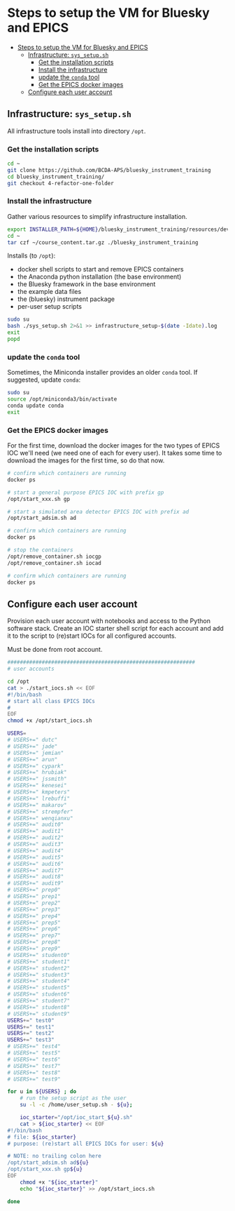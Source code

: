 # Steps to setup the VM for Bluesky and EPICS

- [Steps to setup the VM for Bluesky and EPICS](#steps-to-setup-the-vm-for-bluesky-and-epics)
  - [Infrastructure: `sys_setup.sh`](#infrastructure-sys_setupsh)
    - [Get the installation scripts](#get-the-installation-scripts)
    - [Install the infrastructure](#install-the-infrastructure)
    - [update the `conda` tool](#update-the-conda-tool)
    - [Get the EPICS docker images](#get-the-epics-docker-images)
  - [Configure each user account](#configure-each-user-account)

## Infrastructure: `sys_setup.sh`

All infrastructure tools install into directory `/opt`.

### Get the installation scripts

```sh
cd ~
git clone https://github.com/BCDA-APS/bluesky_instrument_training
cd bluesky_instrument_training/
git checkout 4-refactor-one-folder 
```

### Install the infrastructure

Gather various resources to simplify infrastructure installation.

```sh
export INSTALLER_PATH=${HOME}/bluesky_instrument_training/resources/developer
cd ~
tar czf ~/course_content.tar.gz ./bluesky_instrument_training
```

Installs (to `/opt`):

- docker shell scripts to start and remove EPICS containers
- the Anaconda python installation (the base environment)
- the Bluesky framework in the base environment
- the example data files
- the (bluesky) instrument package
- per-user setup scripts

```sh
sudo su
bash ./sys_setup.sh 2>&1 >> infrastructure_setup-$(date -Idate).log
exit
popd
```

### update the `conda` tool

Sometimes, the Miniconda installer provides an older `conda` tool.  If
suggested, update `conda`:

```sh
sudo su
source /opt/miniconda3/bin/activate
conda update conda
exit
```

### Get the EPICS docker images

For the first time, download the docker images for the two types of
EPICS IOC we'll need (we need one of each for every user).  It takes
some time to download the images for the first time, so do that now.

```sh
# confirm which containers are running
docker ps

# start a general purpose EPICS IOC with prefix gp
/opt/start_xxx.sh gp

# start a simulated area detector EPICS IOC with prefix ad
/opt/start_adsim.sh ad

# confirm which containers are running
docker ps

# stop the containers
/opt/remove_container.sh iocgp
/opt/remove_container.sh iocad

# confirm which containers are running
docker ps
```

## Configure each user account

Provision each user account with notebooks and access to the Python software
stack.  Create an IOC starter shell script for each account and add it to the
script to (re)start IOCs for all configured accounts.

Must be done from root account.

```sh
############################################################
# user accounts

cd /opt
cat > ./start_iocs.sh << EOF
#!/bin/bash
# start all class EPICS IOCs
#
EOF
chmod +x /opt/start_iocs.sh

USERS=
# USERS+=" dutc"
# USERS+=" jade"
# USERS+=" jemian"
# USERS+=" arun"
# USERS+=" cypark"
# USERS+=" hrubiak"
# USERS+=" jssmith"
# USERS+=" kenesei"
# USERS+=" kmpeters"
# USERS+=" lrebuffi"
# USERS+=" makarov"
# USERS+=" strempfer"
# USERS+=" wenqianxu"
# USERS+=" audit0"
# USERS+=" audit1"
# USERS+=" audit2"
# USERS+=" audit3"
# USERS+=" audit4"
# USERS+=" audit5"
# USERS+=" audit6"
# USERS+=" audit7"
# USERS+=" audit8"
# USERS+=" audit9"
# USERS+=" prep0"
# USERS+=" prep1"
# USERS+=" prep2"
# USERS+=" prep3"
# USERS+=" prep4"
# USERS+=" prep5"
# USERS+=" prep6"
# USERS+=" prep7"
# USERS+=" prep8"
# USERS+=" prep9"
# USERS+=" student0"
# USERS+=" student1"
# USERS+=" student2"
# USERS+=" student3"
# USERS+=" student4"
# USERS+=" student5"
# USERS+=" student6"
# USERS+=" student7"
# USERS+=" student8"
# USERS+=" student9"
USERS+=" test0"
USERS+=" test1"
USERS+=" test2"
USERS+=" test3"
# USERS+=" test4"
# USERS+=" test5"
# USERS+=" test6"
# USERS+=" test7"
# USERS+=" test8"
# USERS+=" test9"

for u in ${USERS} ; do
    # run the setup script as the user
    su -l -c /home/user_setup.sh - ${u};

    ioc_starter="/opt/ioc_start_${u}.sh"
    cat > ${ioc_starter} << EOF
#!/bin/bash
# file: ${ioc_starter}
# purpose: (re)start all EPICS IOCs for user: ${u}

# NOTE: no trailing colon here
/opt/start_adsim.sh ad${u}
/opt/start_xxx.sh gp${u}
EOF
    chmod +x "${ioc_starter}"
    echo "${ioc_starter}" >> /opt/start_iocs.sh

done
```
